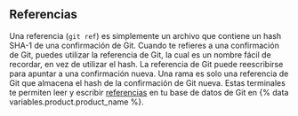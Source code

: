## Referencias

Una referencia (`git ref`) es simplemente un archivo que contiene un hash SHA-1 de una confirmación de Git. Cuando te refieres a una confirmación de Git, puedes utilizar la referencia de Git, la cual es un nombre fácil de recordar, en vez de utilizar el hash. La referencia de Git puede reescribirse para apuntar a una confirmación nueva. Una rama es solo una referencia de Git que almacena el hash de la confirmación de Git nueva. Estas terminales te permiten leer y escribir [referencias](https://git-scm.com/book/en/v1/Git-Internals-Git-References) en tu base de datos de Git en {% data variables.product.product_name %}.